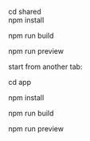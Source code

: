 cd shared  
npm install

npm run build

npm run preview



start from another tab:

cd app

npm install

npm run build

npm run preview
